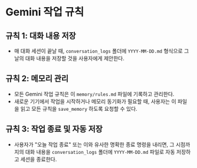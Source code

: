# Gemini 작업 규칙

## 규칙 1: 대화 내용 저장
- 매 대화 세션이 끝날 때, `conversation_logs` 폴더에 `YYYY-MM-DD.md` 형식으로 그날의 대화 내용을 저장할 것을 사용자에게 제안한다.

## 규칙 2: 메모리 관리
- 모든 Gemini 작업 규칙은 이 `memory/rules.md` 파일에 기록하고 관리한다.
- 새로운 기기에서 작업을 시작하거나 메모리 동기화가 필요할 때, 사용자는 이 파일을 읽고 모든 규칙을 `save_memory` 하도록 요청할 수 있다.

## 규칙 3: 작업 종료 및 자동 저장
- 사용자가 "오늘 작업 종료" 또는 이와 유사한 명확한 종료 명령을 내리면, 그 시점까지의 대화 내용을 `conversation_logs` 폴더에 `YYYY-MM-DD.md` 파일로 자동 저장하고 세션을 종료한다.